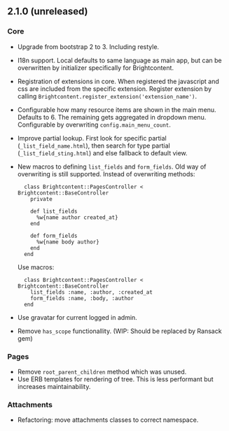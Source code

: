 ## 2.1.0 (unreleased)

### Core

* Upgrade from bootstrap 2 to 3. Including restyle.
* I18n support. Local defaults to same language as main app, but can be overwritten by initializer specifically for Brightcontent.
* Registration of extensions in core. When registered the javascript and css are included from the specific extension. Register extension by calling `Brightcontent.register_extension('extension_name')`.
* Configurable how many resource items are shown in the main menu. Defaults to 6. The remaining gets aggregated in dropdown menu. Configurable by overwriting `config.main_menu_count`.
* Improve partial lookup. First look for specific partial (`_list_field_name.html`), then search for type partial (`_list_field_sting.html`) and else fallback to default view.
* New macros to defining `list_fields` and `form_fields`. Old way of overwriting is still supported. Instead of overwriting methods:

        class Brightcontent::PagesController < Brightcontent::BaseController
          private

          def list_fields
            %w{name author created_at}
          end

          def form_fields
            %w{name body author}
          end
        end

    Use macros:

        class Brightcontent::PagesController < Brightcontent::BaseController
          list_fields :name, :author, :created_at
          form_fields :name, :body, :author
        end

* Use gravatar for current logged in admin.
* Remove `has_scope` functionallity. (WIP: Should be replaced by Ransack gem)


### Pages

* Remove `root_parent_children` method which was unused.
* Use ERB templates for rendering of tree. This is less performant but increases maintainability.

### Attachments

* Refactoring: move attachments classes to correct namespace.
